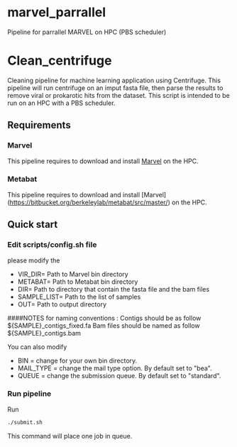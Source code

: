 # marvel_parrallel
Pipeline for parrallel MARVEL on HPC (PBS scheduler) 

# Clean_centrifuge
Cleaning pipeline for machine learning application using Centrifuge. This pipeline will run centrifuge on an imput fasta file, then parse the results to remove viral or prokarotic hits from the dataset.
This script is intended to be run on an HPC with a PBS scheduler.

## Requirements

### Marvel
This pipeline requires to download and install [Marvel](https://github.com/LaboratorioBioinformatica/MARVEL) on the HPC. 
### Metabat
This pipeline requires to download and install [Marvel] (https://bitbucket.org/berkeleylab/metabat/src/master/) on the HPC.

## Quick start

### Edit scripts/config.sh file

please modify the
  - VIR_DIR= Path to Marvel bin directory
  - METABAT= Path to Metabat bin directory
  - DIR= Path to directory that contain the fasta file and the bam files
  - SAMPLE_LIST= Path to the list of samples
  - OUT= Path to output directory
  
####NOTES for naming conventions :
Contigs should be as follow ${SAMPLE}_contigs_fixed.fa
Bam files should be named as follow ${SAMPLE}_contigs.bam

You can also modify

  - BIN = change for your own bin directory.
  - MAIL_TYPE = change the mail type option. By default set to "bea".
  - QUEUE = change the submission queue. By default set to "standard".
  
  ### Run pipeline
  
  Run 
  ```bash
  ./submit.sh
  ```
  This command will place one job in queue.
  
